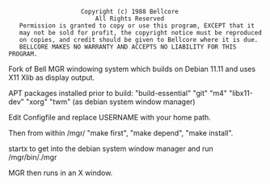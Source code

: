                         Copyright (c) 1988 Bellcore
                            All Rights Reserved
       Permission is granted to copy or use this program, EXCEPT that it
       may not be sold for profit, the copyright notice must be reproduced
       on copies, and credit should be given to Bellcore where it is due.
       BELLCORE MAKES NO WARRANTY AND ACCEPTS NO LIABILITY FOR THIS PROGRAM.

Fork of Bell MGR windowing system which builds on Debian 11.11 and uses X11 Xlib as display output.

APT packages installed prior to build:
"build-essential"
"git"
"m4"
"libx11-dev"
"xorg"
"twm" (as debian system window manager)

Edit Configfile and replace USERNAME with your home path.

Then from within /mgr/
"make first",
"make depend",
"make install".

startx to get into the debian system window manager and run /mgr/bin/./mgr

MGR then runs in an X window.
